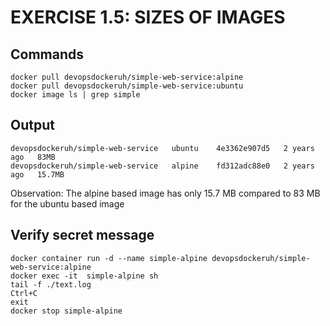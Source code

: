 # EXERCISE 1.5: SIZES OF IMAGES
## Commands

```
docker pull devopsdockeruh/simple-web-service:alpine
docker pull devopsdockeruh/simple-web-service:ubuntu
docker image ls | grep simple
```

## Output

```
devopsdockeruh/simple-web-service   ubuntu    4e3362e907d5   2 years ago   83MB
devopsdockeruh/simple-web-service   alpine    fd312adc88e0   2 years ago   15.7MB
```

Observation: The alpine based image has only 15.7 MB compared to 83 MB for the ubuntu based image


## Verify secret message

```
docker container run -d --name simple-alpine devopsdockeruh/simple-web-service:alpine
docker exec -it  simple-alpine sh
tail -f ./text.log
Ctrl+C
exit
docker stop simple-alpine
```
